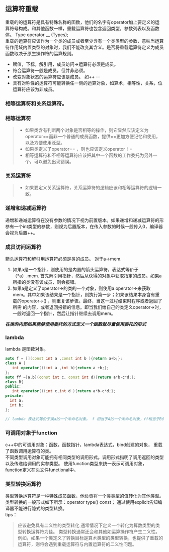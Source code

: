 ## 运算符重载
重载的的运算符是具有特殊名称的函数，他们的名字有operator加上要定义的运算符号构成。和其他函数一样，重载运算符也包含返回类型，参数列表以及函数体。  Type operator __ (Types);   
重载的运算符应该作为一个类的成员或者至少含有一个类类型的参数，意味当运算符作用域内置类型的对象时，我们不能改变其含义。是否将重载运算符定义为成员函数取决于原生操作符的运算规则。  
- 赋值，下标，解引用，成员访问->运算符必须是成员。
- 符合运算符一般是成员，但并非必须。  
- 改变对象状态的运算符应该是成员。 如++ --   
- 具有对称性的运算符可能转换任一侧的运算对象，如算术，相等性，关系，位运算符应该为非成员。  

### 相等运算符和关系运算符。
### 相等运算符
>- 如果类含有判断两个对象是否相等的操作，则它显然应该定义为operator==而非一个普通的成员函数，提供==更加方便记忆和使用，以及方便使用泛型。
>- 如果类定义了operator== ，则也应该定义operator！= 
>- 相等运算符和不相等运算符应该把其中一个函数的工作委托为另外一个，可以避免出现错误。 
### 关系运算符
>- 如果要定义关系运算符，关系运算符的逻辑应该和相等运算符的逻辑一致。

### 递增和递减运算符
递增和递减运算符在没有参数的情况下视为前置版本。如果递增和递减运算符的形参有一个int类型的参数，则视为后置版本，在传入参数的时候一般传入0，编译器会视为后置++。  

### 成员访问运算符
箭头运算符和解引用运算符必须是类的成员。
对于a->mem.  
1. 如果a是一个指针，则使用的是内置的箭头运算符，表达式等价于（*a）.mem. 首先解引用指针，然后从获得的对象中获取指定的成员。如果a所指的类没有该成员，则会报错。  
2. 如果a是定义了operator->的类的一个对象，则使用a.operator->来获取mem。其中如果该结果是一个指针，则执行第一步；如果该结果本身含有重载的operator->() ，则重复该步骤。最终，当这一过程结束时程序或者返回了所需 的内容，或者返回报错的信息。即当我们给自己的类定义operator->时，一般时返回一个指针，然后让指针继续去调用mem。  

***在类的内部如果能够使用委托的方式定义一个函数就尽量使用委托的形式*** 

### lambda
lambda 是函数对象。
``` c++ 
auto f = [](const int a ,const int b ){return a+b;}; 
class A {
   int operator()(int a ,int b){return a +b;};
};
auto ff =[a,b](const int c, const int d){return a*b-c*d;};
class B{
public:
   int operator()(int c,int d ){return a*b-c*d;};
private:
  int a;
  int b;
};

// lambda 表达式等价于类a的一个未命名对象。 f 相当于A的一个未命名对象，ff相当于B的一个未命名对象。

``` 

### 可调用对象于function
c++中的可调用对象：函数，函数指针，lambda表达式，bind创建的对象， 重载了函数调用运算符的类。  
不同类型调用对象可能拥有相同类型的调用形式。调用形式指明了调用返回的类型以及传递给调用的实参类型。  使用function类型来统一表示可调用对象，function定义在头文件functional中。  

### 类型转换运算符
类型转换运算符是一种特殊成员函数，他负责将一个类类型的值转化为其他类型。 类型转换的一般形式如下所示：operator type() const；
通过使用explicit告知编译器不能进行隐式的类型转换。  
tips：
>应该避免具有二义性的类型转化
>通常情况下定义一个转化为算数类型的类型转换运算符为佳。
>类型转换通常还会和其他如运算操作符产生二义性。例如，如果一个类定义了转换目标是算术类型的类型转换，也提供了重载的运算符，则将会遇到重载运算符与内置运算符的二义性问题。 


